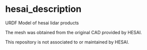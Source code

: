 # hesai_description
URDF Model of hesai lidar products

The mesh was obtained from the original CAD provided by HESAI.

This repository is not associated to or maintained by HESAI.
